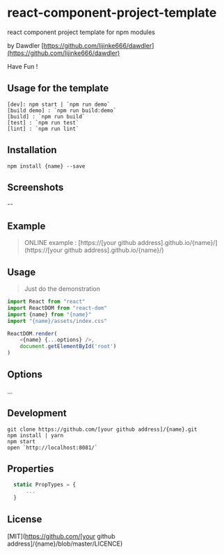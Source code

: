 # react-component-project-template
react component project template for npm modules  <br/>

by Dawdler [https://github.com/lijinke666/dawdler](https://github.com/lijinke666/dawdler) <br/>

Have Fun ! 


## Usage for the template
```
[dev]: npm start | `npm run demo`
[build demo] : `npm run build:demo`
[build] : `npm run build`
[test] : `npm run test`
[lint] : `npm run lint`
```

## Installation
```
npm install {name} --save
```

## Screenshots
--


## Example
> ONLINE example :  [https://[your github address].github.io/{name}/](https://[your github address].github.io/{name}/)

## Usage
> Just do the demonstration

```jsx
import React from "react"
import ReactDOM from "react-dom"
import {name} from "{name}"
import "{name}/assets/index.css"

ReactDOM.render(
    <{name} {...options} />,
    document.getElementById('root')
)
```

## Options
...


## Development
```
git clone https://github.com/[your github address]/{name}.git
npm install | yarn 
npm start
open `http://localhost:8081/`
```

## Properties

```jsx
  static PropTypes = {
      ...
  }
```


## License
[MIT](https://github.com/[your github address]/{name}/blob/master/LICENCE)
